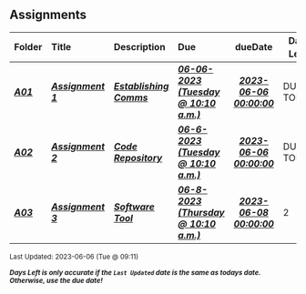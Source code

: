 ## Assignments

| Folder | Title | Description | Due | dueDate | Days Left<sup>*</sup> |
|:------|:------|:------|:------|:-----:|-----|
| ***<a href="https://github.com/rugbyprof/4883-Software-Tools/tree/master/Assignments/A01">A01</a>*** | ***<a href="https://github.com/rugbyprof/4883-Software-Tools/tree/master/Assignments/A01"> Assignment 1 </a>*** | ***<a href="https://github.com/rugbyprof/4883-Software-Tools/tree/master/Assignments/A01"> Establishing Comms</a>*** | ***<a href="https://github.com/rugbyprof/4883-Software-Tools/tree/master/Assignments/A01"> 06-06-2023 (Tuesday @ 10:10 a.m.)</a>*** | ***<a href="https://github.com/rugbyprof/4883-Software-Tools/tree/master/Assignments/A01">2023-06-06 00:00:00</a>*** | DUE TODAY! |
| ***<a href="https://github.com/rugbyprof/4883-Software-Tools/tree/master/Assignments/A02">A02</a>*** | ***<a href="https://github.com/rugbyprof/4883-Software-Tools/tree/master/Assignments/A02"> Assignment 2 </a>*** | ***<a href="https://github.com/rugbyprof/4883-Software-Tools/tree/master/Assignments/A02"> Code Repository</a>*** | ***<a href="https://github.com/rugbyprof/4883-Software-Tools/tree/master/Assignments/A02"> 06-6-2023 (Tuesday @ 10:10 a.m.)</a>*** | ***<a href="https://github.com/rugbyprof/4883-Software-Tools/tree/master/Assignments/A02">2023-06-06 00:00:00</a>*** | DUE TODAY! |
| ***<a href="https://github.com/rugbyprof/4883-Software-Tools/tree/master/Assignments/A03">A03</a>*** | ***<a href="https://github.com/rugbyprof/4883-Software-Tools/tree/master/Assignments/A03"> Assignment 3 </a>*** | ***<a href="https://github.com/rugbyprof/4883-Software-Tools/tree/master/Assignments/A03"> Software Tool</a>*** | ***<a href="https://github.com/rugbyprof/4883-Software-Tools/tree/master/Assignments/A03"> 06-8-2023 (Thursday @ 10:10 a.m.)</a>*** | ***<a href="https://github.com/rugbyprof/4883-Software-Tools/tree/master/Assignments/A03">2023-06-08 00:00:00</a>*** | 2 |

<sup>Last Updated: 2023-06-06 (Tue @ 09:11)</sup> 

<sup>***Days Left is only accurate if the `Last Updated` date is the same as todays date. Otherwise, use the due date!***</sup> 